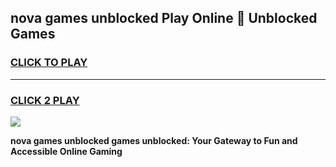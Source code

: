 
## nova games unblocked Play Online 👋 Unblocked Games
<h3>
<a href="https://premium.freeplayer.one?title=nova_games_unblocked&ref=19F">CLICK TO PLAY</a></h3>
<hr>

<h3>
<a href="https://premium.freeplayer.one?title=nova_games_unblocked&ref=19F">CLICK 2 PLAY</a>
  
</h3>

<a href="https://premium.freeplayer.one?title=nova_games_unblocked&ref=19F"><img src="https://clearcache.store/games.png"></a>


**nova games unblocked games unblocked: Your Gateway to Fun and Accessible Online Gaming**

